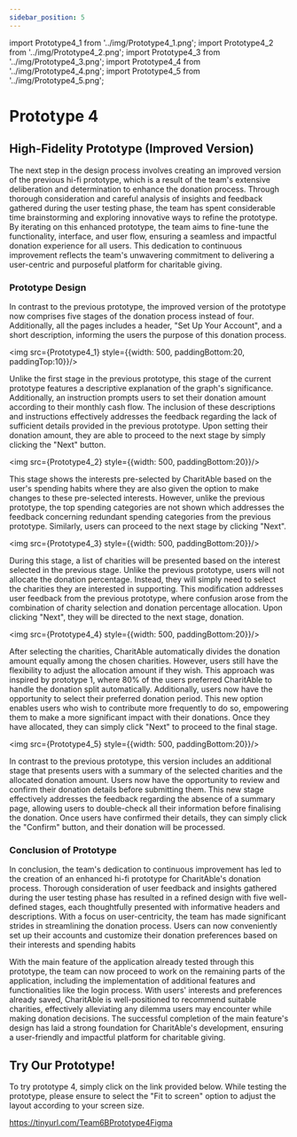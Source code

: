 ```yaml
---
sidebar_position: 5
---
```


import Prototype4_1 from '../img/Prototype4_1.png';
import Prototype4_2 from '../img/Prototype4_2.png';
import Prototype4_3 from '../img/Prototype4_3.png';
import Prototype4_4 from '../img/Prototype4_4.png';
import Prototype4_5 from '../img/Prototype4_5.png';

# Prototype 4
## High-Fidelity Prototype (Improved Version)
The next step in the design process involves creating an improved version of the previous hi-fi prototype, which is a result of the team's extensive deliberation and determination to enhance the donation process. Through thorough consideration and careful analysis of insights and feedback gathered during the user testing phase, the team has spent considerable time brainstorming and exploring innovative ways to refine the prototype. By iterating on this enhanced prototype, the team aims to fine-tune the functionality, interface, and user flow, ensuring a seamless and impactful donation experience for all users. This dedication to continuous improvement reflects the team's unwavering commitment to delivering a user-centric and purposeful platform for charitable giving.
### Prototype Design

In contrast to the previous prototype, the improved version of the prototype now comprises five stages of the donation process instead of four. Additionally, all the pages includes a header, "Set Up Your Account", and a short description, informing the users the purpose of this donation process. 

<img src={Prototype4_1} style={{width: 500, paddingBottom:20, paddingTop:10}}/>

Unlike the first stage in the previous prototype, this stage of the current prototype features a descriptive explanation of the graph's significance. Additionally, an instruction prompts users to set their donation amount according to their monthly cash flow. The inclusion of these descriptions and instructions effectively addresses the feedback regarding the lack of sufficient details provided in the previous prototype. Upon setting their donation amount, they are able to proceed to the next stage by simply clicking the "Next" button. 


<img src={Prototype4_2} style={{width: 500, paddingBottom:20}}/>  

This stage shows the interests pre-selected by CharitAble based on the user's spending habits where they are also given the option to make changes to these pre-selected interests. However, unlike the previous prototype, the top spending categories are not shown which addresses the feedback concerning redundant spending categories from the previous prototype. Similarly, users can proceed to the next stage by clicking "Next". 

<img src={Prototype4_3} style={{width: 500, paddingBottom:20}}/>

During this stage, a list of charities will be presented based on the interest selected in the previous stage. Unlike the previous prototype, users will not allocate the donation percentage. Instead, they will simply need to select the charities they are interested in supporting. This modification addresses user feedback from the previous prototype, where confusion arose from the combination of charity selection and donation percentage allocation. Upon clicking "Next", they will be directed to the next stage, donation.

<img src={Prototype4_4} style={{width: 500, paddingBottom:20}}/>

After selecting the charities, CharitAble automatically divides the donation amount equally among the chosen charities. However, users still have the flexibility to adjust the allocation amount if they wish. This approach was inspired by prototype 1, where 80% of the users preferred CharitAble to handle the donation split automatically. Additionally, users now have the opportunity to select their preferred donation period. This new option enables users who wish to contribute more frequently to do so, empowering them to make a more significant impact with their donations. Once they have allocated, they can simply click "Next" to proceed to the final stage.

<img src={Prototype4_5} style={{width: 500, paddingBottom:20}}/>

In contrast to the previous prototype, this version includes an additional stage that presents users with a summary of the selected charities and the allocated donation amount. Users now have the opportunity to review and confirm their donation details before submitting them. This new stage effectively addresses the feedback regarding the absence of a summary page, allowing users to double-check all their information before finalising the donation. Once users have confirmed their details, they can simply click the "Confirm" button, and their donation will be processed.

### Conclusion of Prototype
In conclusion, the team's dedication to continuous improvement has led to the creation of an enhanced hi-fi prototype for CharitAble's donation process. Thorough consideration of user feedback and insights gathered during the user testing phase has resulted in a refined design with five well-defined stages, each thoughtfully presented with informative headers and descriptions. With a focus on user-centricity, the team has made significant strides in streamlining the donation process. Users can now conveniently set up their accounts and customize their donation preferences based on their interests and spending habits

With the main feature of the application already tested through this prototype, the team can now proceed to work on the remaining parts of the application, including the implementation of additional features and functionalities like the login process. With users' interests and preferences already saved, CharitAble is well-positioned to recommend suitable charities, effectively alleviating any dilemma users may encounter while making donation decisions. The successful completion of the main feature's design has laid a strong foundation for CharitAble's development, ensuring a user-friendly and impactful platform for charitable giving.

## Try Our Prototype!
To try prototype 4, simply click on the link provided below. While testing the prototype, please ensure to select the "Fit to screen" option to adjust the layout according to your screen size.

https://tinyurl.com/Team6BPrototype4Figma


